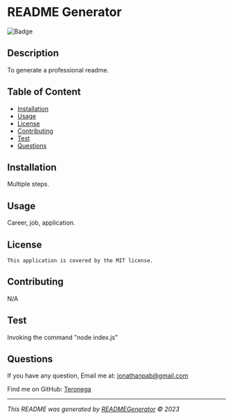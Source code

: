 
  #  README Generator
  ![Badge](https://img.shields.io/badge/License-MIT-blue.svg)

  ## Description
  To generate a professional readme.

## Table of Content
- [Installation](#installation)
- [Usage](#usage)
- [License](#license)
- [Contributing](#contributing)
- [Test](#Test)
- [Questions](#questions)

## Installation
  Multiple steps.

## Usage
  Career, job, application.

## License
    This application is covered by the MIT license.

## Contributing
  N/A

## Test
  Invoking the command "node index.js"

## Questions
If you have any question, Email me at: jonathanpab@gmail.com 
  
  Find me on GitHub: [Teronega](https://github.com/Teronega)   
  
  ---

  _This README was generated by [READMEGenerator](https://github.com/Teronega/READMEGenerator) © 2023_
